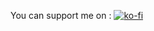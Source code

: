 You can support me on :
[![ko-fi](https://ko-fi.com/img/githubbutton_sm.svg)](https://ko-fi.com/I2I016K05V)
